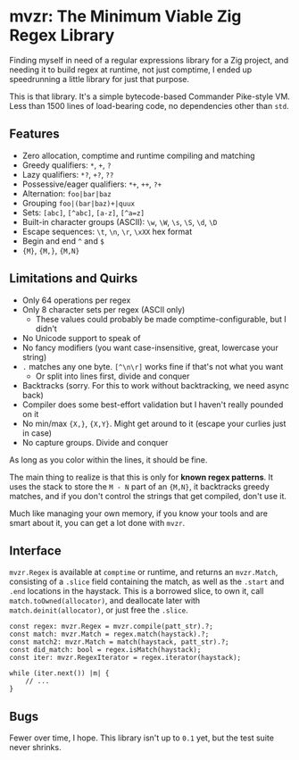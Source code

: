 # mvzr: The Minimum Viable Zig Regex Library

Finding myself in need of a regular expressions library for a Zig project, and needing it to build regex at runtime, not just comptime, I ended up speedrunning a little library for just that purpose.

This is that library.  It's a simple bytecode-based Commander Pike-style VM.  Less than 1500 lines of load-bearing code, no dependencies other than `std`.

## Features

- Zero allocation, comptime and runtime compiling and matching
- Greedy qualifiers: `*`, `+`, `?`
- Lazy qualifiers: `*?`, `+?`, `??`
- Possessive/eager qualifiers: `*+`, `++`, `?+`
- Alternation: `foo|bar|baz`
- Grouping `foo|(bar|baz)+|quux`
- Sets: `[abc]`, `[^abc]`, `[a-z]`, `[^a=z]`
- Built-in character groups (ASCII): `\w`, `\W`, `\s`, `\S`, `\d`, `\D`
- Escape sequences: `\t`, `\n`, `\r`, `\xXX` hex format
- Begin and end `^` and `$`
- `{M}`, `{M,}`, `{M,N}`

## Limitations and Quirks

- Only 64 operations per regex
- Only 8 character sets per regex (ASCII only)
    - These values could probably be made comptime-configurable, but I didn't
- No Unicode support to speak of
- No fancy modifiers (you want case-insensitive, great, lowercase your string)
- `.` matches any one byte.  `[^\n\r]` works fine if that's not what you want
    - Or split into lines first, divide and conquer
- Backtracks (sorry. For this to work without backtracking, we need async back)
- Compiler does some best-effort validation but I haven't really pounded on it
- No min/max `{X,}`, `{X,Y}`.  Might get around to it (escape your curlies just in case)
- No capture groups.  Divide and conquer

As long as you color within the lines, it should be fine.

The main thing to realize is that this is only for **known regex patterns**.  It uses the stack to store the `M - N` part of an `{M,N}`, it backtracks greedy matches, and if you don't control the strings that get compiled, don't use it.

Much like managing your own memory, if you know your tools and are smart about it, you can get a lot done with `mvzr`.

## Interface

`mvzr.Regex` is available at `comptime` or runtime, and returns an `mvzr.Match`, consisting of a `.slice` field containing the match, as well as the `.start` and `.end` locations in the haystack.  This is a borrowed slice, to own it, call `match.toOwned(allocator)`, and deallocate later with `match.deinit(allocator)`, or just free the `.slice`.

```zig
const regex: mvzr.Regex = mvzr.compile(patt_str).?;
const match: mvzr.Match = regex.match(haystack).?;
const match2: mvzr.Match = match(haystack, patt_str).?;
const did_match: bool = regex.isMatch(haystack);
const iter: mvzr.RegexIterator = regex.iterator(haystack);

while (iter.next()) |m| {
    // ...
}
```

## Bugs

Fewer over time, I hope.  This library isn't up to `0.1` yet, but the test suite never shrinks.
